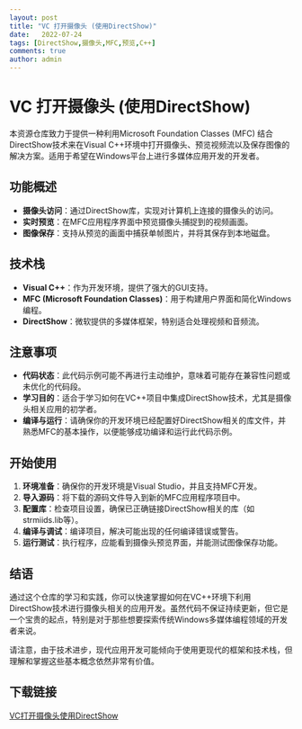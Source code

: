 ```yaml
---
layout: post
title: "VC 打开摄像头 (使用DirectShow)"
date:   2022-07-24
tags: [DirectShow,摄像头,MFC,预览,C++]
comments: true
author: admin
---
```

# VC 打开摄像头 (使用DirectShow)

本资源仓库致力于提供一种利用Microsoft Foundation Classes (MFC) 结合DirectShow技术来在Visual C++环境中打开摄像头、预览视频流以及保存图像的解决方案。适用于希望在Windows平台上进行多媒体应用开发的开发者。

## 功能概述

- **摄像头访问**：通过DirectShow库，实现对计算机上连接的摄像头的访问。
- **实时预览**：在MFC应用程序界面中预览摄像头捕捉到的视频画面。
- **图像保存**：支持从预览的画面中捕获单帧图片，并将其保存到本地磁盘。

## 技术栈

- **Visual C++**：作为开发环境，提供了强大的GUI支持。
- **MFC (Microsoft Foundation Classes)**：用于构建用户界面和简化Windows编程。
- **DirectShow**：微软提供的多媒体框架，特别适合处理视频和音频流。

## 注意事项

- **代码状态**：此代码示例可能不再进行主动维护，意味着可能存在兼容性问题或未优化的代码段。
- **学习目的**：适合于学习如何在VC++项目中集成DirectShow技术，尤其是摄像头相关应用的初学者。
- **编译与运行**：请确保你的开发环境已经配置好DirectShow相关的库文件，并熟悉MFC的基本操作，以便能够成功编译和运行此代码示例。

## 开始使用

1. **环境准备**：确保你的开发环境是Visual Studio，并且支持MFC开发。
2. **导入源码**：将下载的源码文件导入到新的MFC应用程序项目中。
3. **配置库**：检查项目设置，确保已正确链接DirectShow相关的库（如strmiids.lib等）。
4. **编译与调试**：编译项目，解决可能出现的任何编译错误或警告。
5. **运行测试**：执行程序，应能看到摄像头预览界面，并能测试图像保存功能。

## 结语

通过这个仓库的学习和实践，你可以快速掌握如何在VC++环境下利用DirectShow技术进行摄像头相关的应用开发。虽然代码不保证持续更新，但它是一个宝贵的起点，特别是对于那些想要探索传统Windows多媒体编程领域的开发者来说。

请注意，由于技术进步，现代应用开发可能倾向于使用更现代的框架和技术栈，但理解和掌握这些基本概念依然非常有价值。

## 下载链接

[VC打开摄像头使用DirectShow](https://pan.quark.cn/s/1d9eef3e6036)